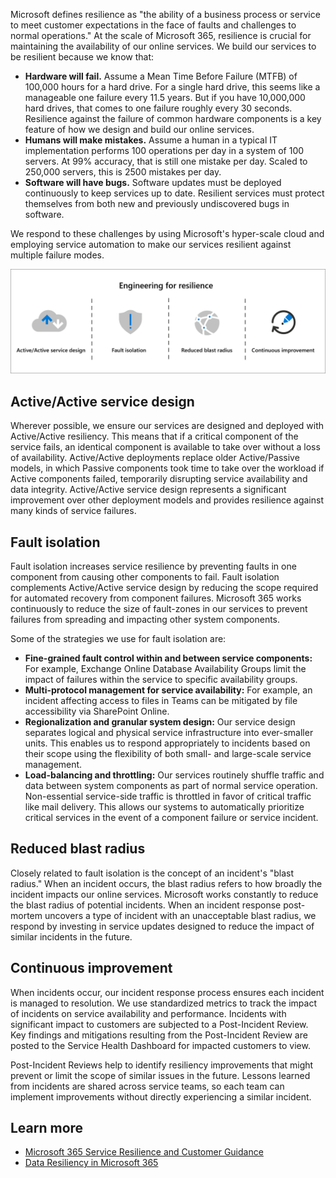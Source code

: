 Microsoft defines resilience as "the ability of a business process or service to meet customer expectations in the face of faults and challenges to normal operations." At the scale of Microsoft 365, resilience is crucial for maintaining the availability of our online services. We build our services to be resilient because we know that:

- **Hardware will fail.** Assume a Mean Time Before Failure (MTFB) of 100,000 hours for a hard drive. For a single hard drive, this seems like a manageable one failure every 11.5 years. But if you have 10,000,000 hard drives, that comes to one failure roughly every 30 seconds. Resilience against the failure of common hardware components is a key feature of how we design and build our online services.
- **Humans will make mistakes.** Assume a human in a typical IT implementation performs 100 operations per day in a system of 100 servers. At 99% accuracy, that is still one mistake per day. Scaled to 250,000 servers, this is 2500 mistakes per day.
- **Software will have bugs.** Software updates must be deployed continuously to keep services up to date. Resilient services must protect themselves from both new and previously undiscovered bugs in software.

We respond to these challenges by using Microsoft's hyper-scale cloud and employing service automation to make our services resilient against multiple failure modes.

![A graphic representation of engineering for resilience principles - active/active service design, fault isolation, reduced blast radius, and continuous improvement](../media/engineering-resilience-principles.png)

## Active/Active service design

Wherever possible, we ensure our services are designed and deployed with Active/Active resiliency. This means that if a critical component of the service fails, an identical component is available to take over without a loss of availability. Active/Active deployments replace older Active/Passive models, in which Passive components took time to take over the workload if Active components failed, temporarily disrupting service availability and data integrity. Active/Active service design represents a significant improvement over other deployment models and provides resilience against many kinds of service failures.

## Fault isolation

Fault isolation increases service resilience by preventing faults in one component from causing other components to fail. Fault isolation complements Active/Active service design by reducing the scope required for automated recovery from component failures. Microsoft 365 works continuously to reduce the size of fault-zones in our services to prevent failures from spreading and impacting other system components.

Some of the strategies we use for fault isolation are:

- **Fine-grained fault control within and between service components:** For example, Exchange Online Database Availability Groups limit the impact of failures within the service to specific availability groups.
- **Multi-protocol management for service availability:** For example, an incident affecting access to files in Teams can be mitigated by file accessibility via SharePoint Online.
- **Regionalization and granular system design:** Our service design separates logical and physical service infrastructure into ever-smaller units. This enables us to respond appropriately to incidents based on their scope using the flexibility of both small- and large-scale service management.
- **Load-balancing and throttling:** Our services routinely shuffle traffic and data between system components as part of normal service operation. Non-essential service-side traffic is throttled in favor of critical traffic like mail delivery. This allows our systems to automatically prioritize critical services in the event of a component failure or service incident.

## Reduced blast radius

Closely related to fault isolation is the concept of an incident's "blast radius." When an incident occurs, the blast radius refers to how broadly the incident impacts our online services. Microsoft works constantly to reduce the blast radius of potential incidents. When an incident response post-mortem uncovers a type of incident with an unacceptable blast radius, we respond by investing in service updates designed to reduce the impact of similar incidents in the future.

## Continuous improvement

When incidents occur, our incident response process ensures each incident is managed to resolution. We use standardized metrics to track the impact of incidents on service availability and performance. Incidents with significant impact to customers are subjected to a Post-Incident Review. Key findings and mitigations resulting from the Post-Incident Review are posted to the Service Health Dashboard for impacted customers to view.

Post-Incident Reviews help to identify resiliency improvements that might prevent or limit the scope of similar issues in the future. Lessons learned from incidents are shared across service teams, so each team can implement improvements without directly experiencing a similar incident.

## Learn more

- [Microsoft 365 Service Resilience and Customer Guidance](https://aka.ms/M365ServiceResilienceGuidance?azure-portal=true)
- [Data Resiliency in Microsoft 365](/office365/Enterprise/office-365-data-resiliency-overview?azure-portal=true)

